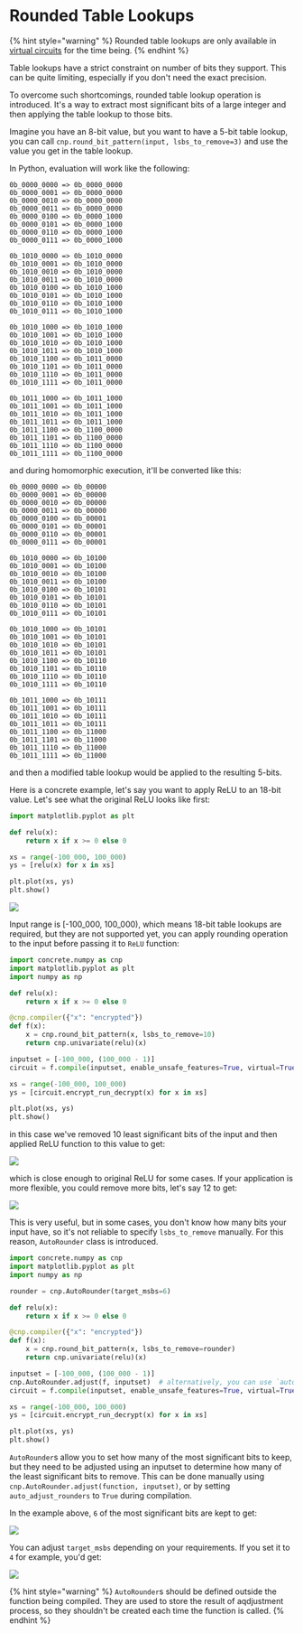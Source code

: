 # Rounded Table Lookups

{% hint style="warning" %}
Rounded table lookups are only available in [virtual circuits](./virtual_circuits.md) for the time being.
{% endhint %}

Table lookups have a strict constraint on number of bits they support. This can be quite limiting, especially if you don't need the exact precision.

To overcome such shortcomings, rounded table lookup operation is introduced. It's a way to extract most significant bits of a large integer and then applying the table lookup to those bits.

Imagine you have an 8-bit value, but you want to have a 5-bit table lookup, you can call `cnp.round_bit_pattern(input, lsbs_to_remove=3)` and use the value you get in the table lookup.

In Python, evaluation will work like the following:
```
0b_0000_0000 => 0b_0000_0000
0b_0000_0001 => 0b_0000_0000
0b_0000_0010 => 0b_0000_0000
0b_0000_0011 => 0b_0000_0000
0b_0000_0100 => 0b_0000_1000
0b_0000_0101 => 0b_0000_1000
0b_0000_0110 => 0b_0000_1000
0b_0000_0111 => 0b_0000_1000

0b_1010_0000 => 0b_1010_0000
0b_1010_0001 => 0b_1010_0000
0b_1010_0010 => 0b_1010_0000
0b_1010_0011 => 0b_1010_0000
0b_1010_0100 => 0b_1010_1000
0b_1010_0101 => 0b_1010_1000
0b_1010_0110 => 0b_1010_1000
0b_1010_0111 => 0b_1010_1000

0b_1010_1000 => 0b_1010_1000
0b_1010_1001 => 0b_1010_1000
0b_1010_1010 => 0b_1010_1000
0b_1010_1011 => 0b_1010_1000
0b_1010_1100 => 0b_1011_0000
0b_1010_1101 => 0b_1011_0000
0b_1010_1110 => 0b_1011_0000
0b_1010_1111 => 0b_1011_0000

0b_1011_1000 => 0b_1011_1000
0b_1011_1001 => 0b_1011_1000
0b_1011_1010 => 0b_1011_1000
0b_1011_1011 => 0b_1011_1000
0b_1011_1100 => 0b_1100_0000
0b_1011_1101 => 0b_1100_0000
0b_1011_1110 => 0b_1100_0000
0b_1011_1111 => 0b_1100_0000
```

and during homomorphic execution, it'll be converted like this:
```
0b_0000_0000 => 0b_00000
0b_0000_0001 => 0b_00000
0b_0000_0010 => 0b_00000
0b_0000_0011 => 0b_00000
0b_0000_0100 => 0b_00001
0b_0000_0101 => 0b_00001
0b_0000_0110 => 0b_00001
0b_0000_0111 => 0b_00001

0b_1010_0000 => 0b_10100
0b_1010_0001 => 0b_10100
0b_1010_0010 => 0b_10100
0b_1010_0011 => 0b_10100
0b_1010_0100 => 0b_10101
0b_1010_0101 => 0b_10101
0b_1010_0110 => 0b_10101
0b_1010_0111 => 0b_10101

0b_1010_1000 => 0b_10101
0b_1010_1001 => 0b_10101
0b_1010_1010 => 0b_10101
0b_1010_1011 => 0b_10101
0b_1010_1100 => 0b_10110
0b_1010_1101 => 0b_10110
0b_1010_1110 => 0b_10110
0b_1010_1111 => 0b_10110

0b_1011_1000 => 0b_10111
0b_1011_1001 => 0b_10111
0b_1011_1010 => 0b_10111
0b_1011_1011 => 0b_10111
0b_1011_1100 => 0b_11000
0b_1011_1101 => 0b_11000
0b_1011_1110 => 0b_11000
0b_1011_1111 => 0b_11000
```

and then a modified table lookup would be applied to the resulting 5-bits.

Here is a concrete example, let's say you want to apply ReLU to an 18-bit value. Let's see what the original ReLU looks like first:

```python
import matplotlib.pyplot as plt

def relu(x):
    return x if x >= 0 else 0

xs = range(-100_000, 100_000)
ys = [relu(x) for x in xs]

plt.plot(xs, ys)
plt.show()
```

![](../_static/rounded-tlu/relu.png)

Input range is [-100_000, 100_000), which means 18-bit table lookups are required, but they are not supported yet, you can apply rounding operation to the input before passing it to `ReLU` function:

```python
import concrete.numpy as cnp
import matplotlib.pyplot as plt
import numpy as np

def relu(x):
    return x if x >= 0 else 0

@cnp.compiler({"x": "encrypted"})
def f(x):
    x = cnp.round_bit_pattern(x, lsbs_to_remove=10)
    return cnp.univariate(relu)(x)

inputset = [-100_000, (100_000 - 1)]
circuit = f.compile(inputset, enable_unsafe_features=True, virtual=True)

xs = range(-100_000, 100_000)
ys = [circuit.encrypt_run_decrypt(x) for x in xs]

plt.plot(xs, ys)
plt.show()
```

in this case we've removed 10 least significant bits of the input and then applied ReLU function to this value to get:

![](../_static/rounded-tlu/10-bits-removed.png)

which is close enough to original ReLU for some cases. If your application is more flexible, you could remove more bits, let's say 12 to get:

![](../_static/rounded-tlu/12-bits-removed.png)

This is very useful, but in some cases, you don't know how many bits your input have, so it's not reliable to specify `lsbs_to_remove` manually. For this reason, `AutoRounder` class is introduced.

```python
import concrete.numpy as cnp
import matplotlib.pyplot as plt
import numpy as np

rounder = cnp.AutoRounder(target_msbs=6)

def relu(x):
    return x if x >= 0 else 0

@cnp.compiler({"x": "encrypted"})
def f(x):
    x = cnp.round_bit_pattern(x, lsbs_to_remove=rounder)
    return cnp.univariate(relu)(x)

inputset = [-100_000, (100_000 - 1)]
cnp.AutoRounder.adjust(f, inputset)  # alternatively, you can use `auto_adjust_rounders=True` below
circuit = f.compile(inputset, enable_unsafe_features=True, virtual=True)

xs = range(-100_000, 100_000)
ys = [circuit.encrypt_run_decrypt(x) for x in xs]

plt.plot(xs, ys)
plt.show()
```

`AutoRounder`s allow you to set how many of the most significant bits to keep, but they need to be adjusted using an inputset to determine how many of the least significant bits to remove. This can be done manually using `cnp.AutoRounder.adjust(function, inputset)`, or by setting `auto_adjust_rounders` to `True` during compilation.

In the example above, `6` of the most significant bits are kept to get:

![](../_static/rounded-tlu/6-bits-kept.png)

You can adjust `target_msbs` depending on your requirements. If you set it to `4` for example, you'd get:

![](../_static/rounded-tlu/4-bits-kept.png)

{% hint style="warning" %}
`AutoRounder`s should be defined outside the function being compiled. They are used to store the result of aqdjustment process, so they shouldn't be created each time the function is called.
{% endhint %}
